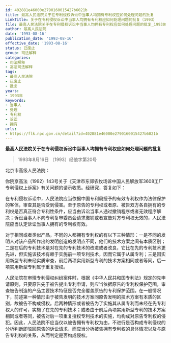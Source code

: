 ```yaml
---
id: 402881e46000e2790160015427b6021b
title: 最高人民法院关于在专利侵权诉讼中当事人均拥有专利权应如何处理问题的批复
LinkTitle: 关于在专利侵权诉讼中当事人均拥有专利权应如何处理问题的批复（1993）
file: 最高人民法院关于在专利侵权诉讼中当事人均拥有专利权应如何处理问题的批复_19930816_402881e46000e2790160015427b6021b.docx
author: 最高人民法院
date: '1993-08-16'
publication_date: '1993-08-16'
effective_date: '1993-08-16'
status: 已废止
group: 司法解释
categories:
- 司法解释
- 高法司法解释
tags:
- 最高人民法院
- 已废止
- 批复
years:
- 1993年
keywords:
- 当事人
- 处理
- 专利权
- 诉讼
- 拥有
urls:
- https://flk.npc.gov.cn/detail?id=402881e46000e2790160015427b6021b
---
```


**最高人民法院关于在专利侵权诉讼中当事人均拥有专利权应如何处理问题的批复**

> 1993年8月16日 〔1993〕经他字第20号

北京市高级人民法院：

你院京高法（1992）143号关于《天津市东郊农牧场诉中国人民解放军3608工厂专利侵权上诉案》有关问题的请示收悉。经研究，答复如下：

在专利侵权诉讼中，人民法院应当依据中国专利局授予的有效专利权作为法律保护的客体，审查其是否受到侵害。至于原告的专利权或者原、被告双方各自拥有的专利权是否真正符合专利性条件，应当由诉讼当事人通过撤销程序或者无效程序解决；诉讼当事人不向专利复审委员会请求撤销或者宣告对方专利权无效的，人民法院应当认定诉讼当事人拥有的专利权有效。

对于相同或者类似产品，不同的人都拥有专利权的有以下三种情形：一是不同的发明人对该产品所作出的发明创造的发明点不同，他们的技术方案之间有本质区别；二是在后的专利技术是对在先的专利技术的改进或者改良，它比在先的专利技术更先进，但实施该技术有赖于实施前一项专利技术，因而它属于从属专利；三是因实用新型专利未经实质审查，前后两项实用新型专利的技术方案相同或者等同，后一项实用新型专利属于重复授权。

人民法院在审理专利侵权纠纷案件时，根据《中华人民共和国专利法》规定的先申请原则，只要原告先于被告提出专利申请，则应当依据原告的专利权保护范围，审查被告制造的产品主要技术特征是否完全覆盖原告的专利保护范围。在一般情况下，前述第一种情形由于被告发明的技术方案同原告发明的技术方案有本质的区别，故被告不构成侵权。后两种情形或者被告为了实施其从属专利而未经在先专利权人的许可，实施了在先的专利技术；或者由于前后两项实用新型专利的技术方案相同或者等同，被告对后一项重复授权专利技术的实施，均构成对原告专利权的侵犯。因此，人民法院不应当仅以被告拥有专利权为由，不进行是否构成专利侵权的分析判断即驳回原告的诉讼请求，而应当分析被告拥有专利权的具体情况以及与原告专利权的关系，从而判定是否构成侵权。
